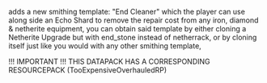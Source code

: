 adds a new smithing template: "End Cleaner" which the player can use along side an Echo Shard to remove the repair cost from any iron, diamond & netherite equipment,
you can obtain said template by either cloning a Netherite Upgrade but with end_stone instead of netherrack, or by cloning itself just like you would with any other smithing template,

!!! IMPORTANT !!!
THIS DATAPACK HAS A CORRESPONDING RESOURCEPACK (TooExpensiveOverhauledRP)

